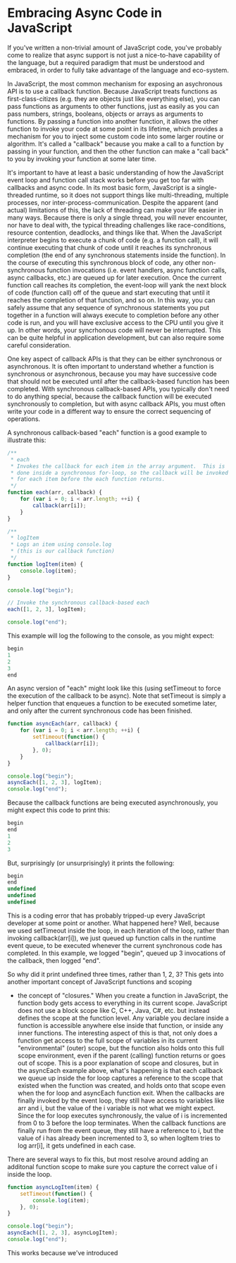 # Embracing Async Code in JavaScript

If you've written a non-trivial amount of JavaScript code, you've
probably come to realize that async support is not just a nice-to-have
capability of the language, but a required paradigm that must be
understood and embraced, in order to fully take advantage of the language
and eco-system.

In JavaScript, the most common mechanism for exposing an asychronous API
is to use a callback function.  Because JavaScript treats functions as
first-class-citizes (e.g. they are objects just like everything else),
you can pass functions as arguments to other functions, just as easily
as you can pass numbers, strings, booleans, objects or arrays as
arguments to functions.  By passing a function into another function, it
allows the other function to invoke your code at some point in its
lifetime, which provides a mechanism for you to inject some custom code
into some larger routine or algorithm.  It's called a "callback" because
you make a call to a function by passing in your function, and then the
other function can make a "call back" to you by invoking your function
at some later time.

It's important to have at least a basic understanding of how the
JavaScript event loop and function call stack works before you get too
far with callbacks and async code.  In its most basic form, JavaScript
is a single-threaded runtime, so it does not support things like
multi-threading, multiple processes, nor inter-process-communication.
Despite the apparent (and actual) limitations of this, the lack of
threading can make your life easier in many ways.  Because there is only
a single thread, you will never encounter, nor have to deal with, the
typical threading challenges like race-conditions, resource contention,
deadlocks, and things like that.  When the JavaScript interpreter begins
to execute a chunk of code (e.g. a function call), it will continue
executing that chunk of code until it reaches its synchronous completion
(the end of any synchronous statements inside the function).  In the
course of executing this synchronous block of code, any other
non-synchronous function invocations (i.e.  event handlers, async
function calls, async callbacks, etc.) are queued up for later
execution.  Once the current function call reaches its completion, the
event-loop will yank the next block of code (function call) off of the
queue and start executing that until it reaches the completion of that
function, and so on.  In this way, you can safely assume that any
sequence of synchronous statements you put together in a function will
always execute to completion before any other code is run, and you will
have exclusive access to the CPU until you give it up.  In other words,
your syncrhonous code will never be interrupted.  This can be quite
helpful in application development, but can also require some careful
consideration.

One key aspect of callback APIs is that they can be either synchronous
or asynchronous.  It is often important to understand whether a function
is synchronous or asynchronous, because you may have successive code
that should not be executed until after the callback-based function has
been completed.  With synchronous callback-based APIs, you typically don't
need to do anything special, because the callback function will be
executed synchronously to completion, but with async callback APIs, you
must often write your code in a different way to ensure the correct
sequencing of operations.

A synchronous callback-based "each" function is a good example to
illustrate this:

```js
/**
 * each
 * Invokes the callback for each item in the array argument.  This is
 * done inside a synchronous for-loop, so the callback will be invoked
 * for each item before the each function returns.
 */
function each(arr, callback) {
    for (var i = 0; i < arr.length; ++i) {
        callback(arr[i]);
    }
}

/**
 * logItem
 * Logs an item using console.log
 * (this is our callback function)
 */
function logItem(item) {
    console.log(item);
}

console.log("begin");

// Invoke the synchronous callback-based each
each([1, 2, 3], logItem);

console.log("end");
```

This example will log the following to the console, as you might expect:

```js
begin
1
2
3
end
```

An async version of "each" might look like this (using setTimeout to force
the execution of the callback to be async).  Note that setTimeout is
simply a helper function that enqueues a function to be executed
sometime later, and only after the current synchronous code has been
finished.

```js
function asyncEach(arr, callback) {
    for (var i = 0; i < arr.length; ++i) {
        setTimeout(function() {
            callback(arr[i]);
        }, 0);
    }
}

console.log("begin");
asyncEach([1, 2, 3], logItem);
console.log("end");
```

Because the callback functions are being executed asynchronously, you
might expect this code to print this:

```js
begin
end
1
2
3
```

But, surprisingly (or unsurprisingly) it prints the following:

```js
begin
end
undefined
undefined
undefined
```

This is a coding error that has probably tripped-up every JavaScript
developer at some point or another.  What happened here?  Well, because
we used setTimeout inside the loop, in each iteration of the loop,
rather than invoking callback(arr[i]), we just queued up
function calls in the runtime event queue, to be executed whenever the
current synchronous code has completed.  In this example, we logged
"begin", queued up 3 invocations of the callback, then logged "end".

So why did it print undefined three times, rather than 1, 2, 3?  This
gets into another important concept of JavaScript functions and scoping
- the concept of "closures."  When you create a function in JavaScript,
  the function body gets access to everything in its current scope.
JavaScript does not use a block scope like C, C++, Java, C#, etc. but
instead defines the scope at the function level.  Any variable you
declare inside a function is accessible anywhere else inside that
function, or inside any inner functions.  The interesting aspect of this
is that, not only does a function get access to the full scope of
variables in its current "environmental" (outer) scope, but the function
also holds onto this full scope environment, even if the parent
(calling) function returns or goes out of scope.  This is a poor
explanation of scope and closures, but in the asyncEach example above,
what's happening is that each callback we queue up inside the for loop
captures a reference to the scope that existed when the function was
created, and holds onto that scope even when the for loop and asyncEach
function exit.  When the callbacks are finally invoked by the event
loop, they still have access to variables like arr and i, but the value
of the i variable is not what we might expect.  Since the for loop
executes synchronously, the value of i is incremented from 0 to 3 before
the loop terminates.  When the callback functions are finally run from
the event queue, they still have a reference to i, but the value of i
has already been incremented to 3, so when logItem tries to log arr[i],
it gets undefined in each case.

There are several ways to fix this, but most resolve around adding an
additonal function scope to make sure you capture the correct value of i
inside the loop.

```js
function asyncLogItem(item) {
    setTimeout(function() {
        console.log(item);
    }, 0);
}

console.log("begin");
asyncEach([1, 2, 3], asyncLogItem);
console.log("end");
```

This works because we've introduced
